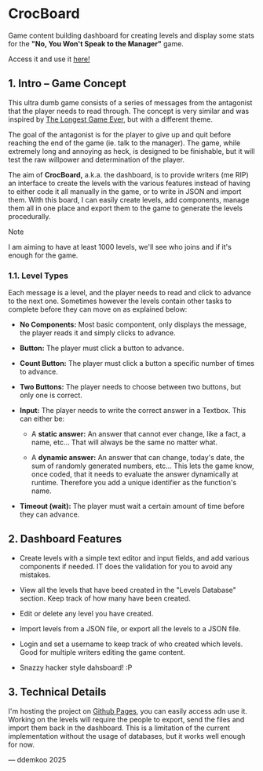 # CrocBoard
Game content building dashboard for creating levels and display some stats for the **"No, You Won't Speak to the Manager"** game. 

Access it and use it [here!](https://truddytheduddi.github.io/crocboard/)


## 1. Intro – Game Concept
This ultra dumb game consists of a series of messages from the antagonist that the player needs to read through. The concept is very similar and was inspired by [The Longest Game Ever](https://play.google.com/store/apps/details?id=longest.game&hl=en), but with a different theme.

The goal of the antagonist is for the player to give up and quit before reaching the end of the game (ie. talk to the manager). The game, while extremely long and annoying as heck, is designed to be finishable, but it will test the raw willpower and determination of the player.

The aim of **CrocBoard,** a.k.a. the dashboard, is to provide writers (me RIP) an interface to create the levels with the various features instead of having to either code it all manually in the game, or to write in JSON and import them. With this board, I can easily create levels, add components, manage them all in one place and export them to the game to generate the levels procedurally.

> [!NOTE]
> I am aiming to have at least 1000 levels, we'll see who joins and if it's enough for the game.


### 1.1. Level Types

Each message is a level, and the player needs to read and click to advance to the next one. Sometimes however the levels contain other tasks to complete before they can move on as explained below:
- **No Components:** Most basic compontent, only displays the message, the player reads it and simply clicks to advance.

- **Button:** The player must click a button to advance.

- **Count Button:** The player must click a button a specific number of times to advance.

- **Two Buttons:** The player needs to choose between two buttons, but only one is correct.

- **Input:** The player needs to write the correct answer in a Textbox. This can either be: 
    - A **static answer:** An answer that cannot ever change, like a fact, a name, etc... That will always be the same no matter what.

    - A **dynamic answer:** An answer that can change, today's date, the sum of randomly generated numbers,  etc... This lets the game know, once coded, that it needs to evaluate the answer dynamically at runtime. Therefore you add a unique identifier as the function's name.

- **Timeout (wait):** The player must wait a certain amount of time before they can advance.

## 2. Dashboard Features
- Create levels with a simple text editor and input fields, and add various components if needed. IT does the validation for you to avoid any mistakes.

- View all the levels that have beed created in the "Levels Database" section. Keep track of how many have been created.

- Edit or delete any level you have created.

- Import levels from a JSON file, or export all the levels to a JSON file.

- Login and set a username to keep track of who created which levels. Good for multiple writers editing the game content.

- Snazzy hacker style dahsboard! :P

## 3. Technical Details
I'm hosting the project on [Github Pages](https://truddytheduddi.github.io/crocboard/), you can easily access adn use it. Working on the levels will require the people to export, send the files and import them back in the dashboard. This is a limitation of the current implementation without the usage of databases, but it works well enough for now.

— ddemkoo 2025